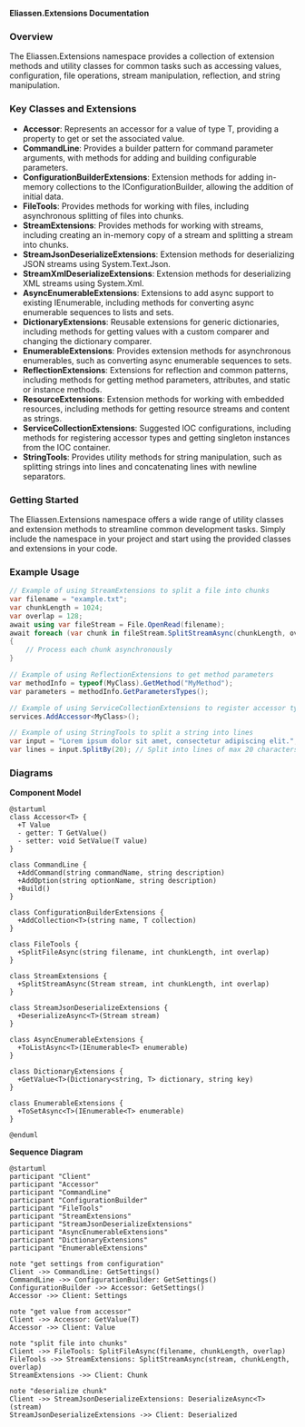 **Eliassen.Extensions Documentation**

### Overview

The Eliassen.Extensions namespace provides a collection of extension methods and utility classes for common tasks such as accessing values, configuration, file operations, stream manipulation, reflection, and string manipulation.

### Key Classes and Extensions

* **Accessor<T>**: Represents an accessor for a value of type T, providing a property to get or set the associated value.
* **CommandLine**: Provides a builder pattern for command parameter arguments, with methods for adding and building configurable parameters.
* **ConfigurationBuilderExtensions**: Extension methods for adding in-memory collections to the IConfigurationBuilder, allowing the addition of initial data.
* **FileTools**: Provides methods for working with files, including asynchronous splitting of files into chunks.
* **StreamExtensions**: Provides methods for working with streams, including creating an in-memory copy of a stream and splitting a stream into chunks.
* **StreamJsonDeserializeExtensions**: Extension methods for deserializing JSON streams using System.Text.Json.
* **StreamXmlDeserializeExtensions**: Extension methods for deserializing XML streams using System.Xml.
* **AsyncEnumerableExtensions**: Extensions to add async support to existing IEnumerable<T>, including methods for converting async enumerable sequences to lists and sets.
* **DictionaryExtensions**: Reusable extensions for generic dictionaries, including methods for getting values with a custom comparer and changing the dictionary comparer.
* **EnumerableExtensions**: Provides extension methods for asynchronous enumerables, such as converting async enumerable sequences to sets.
* **ReflectionExtensions**: Extensions for reflection and common patterns, including methods for getting method parameters, attributes, and static or instance methods.
* **ResourceExtensions**: Extension methods for working with embedded resources, including methods for getting resource streams and content as strings.
* **ServiceCollectionExtensions**: Suggested IOC configurations, including methods for registering accessor types and getting singleton instances from the IOC container.
* **StringTools**: Provides utility methods for string manipulation, such as splitting strings into lines and concatenating lines with newline separators.

### Getting Started

The Eliassen.Extensions namespace offers a wide range of utility classes and extension methods to streamline common development tasks. Simply include the namespace in your project and start using the provided classes and extensions in your code.

### Example Usage

```csharp
// Example of using StreamExtensions to split a file into chunks
var filename = "example.txt";
var chunkLength = 1024;
var overlap = 128;
await using var fileStream = File.OpenRead(filename);
await foreach (var chunk in fileStream.SplitStreamAsync(chunkLength, overlap))
{
    // Process each chunk asynchronously
}

// Example of using ReflectionExtensions to get method parameters
var methodInfo = typeof(MyClass).GetMethod("MyMethod");
var parameters = methodInfo.GetParametersTypes();

// Example of using ServiceCollectionExtensions to register accessor types
services.AddAccessor<MyClass>();

// Example of using StringTools to split a string into lines
var input = "Lorem ipsum dolor sit amet, consectetur adipiscing elit.";
var lines = input.SplitBy(20); // Split into lines of max 20 characters
```

### Diagrams

**Component Model**
```plantuml
@startuml
class Accessor<T> {
  +T Value
  - getter: T GetValue()
  - setter: void SetValue(T value)
}

class CommandLine {
  +AddCommand(string commandName, string description)
  +AddOption(string optionName, string description)
  +Build()
}

class ConfigurationBuilderExtensions {
  +AddCollection<T>(string name, T collection)
}

class FileTools {
  +SplitFileAsync(string filename, int chunkLength, int overlap)
}

class StreamExtensions {
  +SplitStreamAsync(Stream stream, int chunkLength, int overlap)
}

class StreamJsonDeserializeExtensions {
  +DeserializeAsync<T>(Stream stream)
}

class AsyncEnumerableExtensions {
  +ToListAsync<T>(IEnumerable<T> enumerable)
}

class DictionaryExtensions {
  +GetValue<T>(Dictionary<string, T> dictionary, string key)
}

class EnumerableExtensions {
  +ToSetAsync<T>(IEnumerable<T> enumerable)
}

@enduml
```

**Sequence Diagram**
```plantuml
@startuml
participant "Client"
participant "Accessor"
participant "CommandLine"
participant "ConfigurationBuilder"
participant "FileTools"
participant "StreamExtensions"
participant "StreamJsonDeserializeExtensions"
participant "AsyncEnumerableExtensions"
participant "DictionaryExtensions"
participant "EnumerableExtensions"

note "get settings from configuration"
Client ->> CommandLine: GetSettings()
CommandLine ->> ConfigurationBuilder: GetSettings()
ConfigurationBuilder ->> Accessor: GetSettings()
Accessor ->> Client: Settings

note "get value from accessor"
Client ->> Accessor: GetValue(T)
Accessor ->> Client: Value

note "split file into chunks"
Client ->> FileTools: SplitFileAsync(filename, chunkLength, overlap)
FileTools ->> StreamExtensions: SplitStreamAsync(stream, chunkLength, overlap)
StreamExtensions ->> Client: Chunk

note "deserialize chunk"
Client ->> StreamJsonDeserializeExtensions: DeserializeAsync<T>(stream)
StreamJsonDeserializeExtensions ->> Client: Deserialized